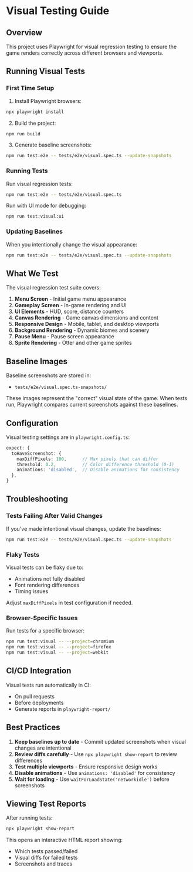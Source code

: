 # Visual Testing Guide

## Overview

This project uses Playwright for visual regression testing to ensure the game renders correctly across different browsers and viewports.

## Running Visual Tests

### First Time Setup

1. Install Playwright browsers:
```bash
npx playwright install
```

2. Build the project:
```bash
npm run build
```

3. Generate baseline screenshots:
```bash
npm run test:e2e -- tests/e2e/visual.spec.ts --update-snapshots
```

### Running Tests

Run visual regression tests:
```bash
npm run test:e2e -- tests/e2e/visual.spec.ts
```

Run with UI mode for debugging:
```bash
npm run test:visual:ui
```

### Updating Baselines

When you intentionally change the visual appearance:

```bash
npm run test:e2e -- tests/e2e/visual.spec.ts --update-snapshots
```

## What We Test

The visual regression test suite covers:

1. **Menu Screen** - Initial game menu appearance
2. **Gameplay Screen** - In-game rendering and UI
3. **UI Elements** - HUD, score, distance counters
4. **Canvas Rendering** - Game canvas dimensions and content
5. **Responsive Design** - Mobile, tablet, and desktop viewports
6. **Background Rendering** - Dynamic biomes and scenery
7. **Pause Menu** - Pause screen appearance
8. **Sprite Rendering** - Otter and other game sprites

## Baseline Images

Baseline screenshots are stored in:
- `tests/e2e/visual.spec.ts-snapshots/`

These images represent the "correct" visual state of the game. When tests run, Playwright compares current screenshots against these baselines.

## Configuration

Visual testing settings are in `playwright.config.ts`:

```typescript
expect: {
  toHaveScreenshot: {
    maxDiffPixels: 100,      // Max pixels that can differ
    threshold: 0.2,          // Color difference threshold (0-1)
    animations: 'disabled',  // Disable animations for consistency
  },
}
```

## Troubleshooting

### Tests Failing After Valid Changes

If you've made intentional visual changes, update the baselines:
```bash
npm run test:e2e -- tests/e2e/visual.spec.ts --update-snapshots
```

### Flaky Tests

Visual tests can be flaky due to:
- Animations not fully disabled
- Font rendering differences
- Timing issues

Adjust `maxDiffPixels` in test configuration if needed.

### Browser-Specific Issues

Run tests for a specific browser:
```bash
npm run test:visual -- --project=chromium
npm run test:visual -- --project=firefox
npm run test:visual -- --project=webkit
```

## CI/CD Integration

Visual tests run automatically in CI:
- On pull requests
- Before deployments
- Generate reports in `playwright-report/`

## Best Practices

1. **Keep baselines up to date** - Commit updated screenshots when visual changes are intentional
2. **Review diffs carefully** - Use `npx playwright show-report` to review differences
3. **Test multiple viewports** - Ensure responsive design works
4. **Disable animations** - Use `animations: 'disabled'` for consistency
5. **Wait for loading** - Use `waitForLoadState('networkidle')` before screenshots

## Viewing Test Reports

After running tests:
```bash
npx playwright show-report
```

This opens an interactive HTML report showing:
- Which tests passed/failed
- Visual diffs for failed tests
- Screenshots and traces
